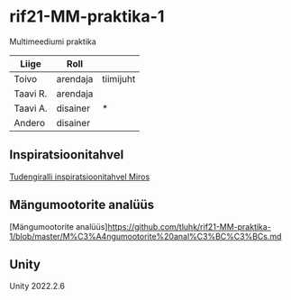 # rif21-MM-praktika-1
Multimeediumi praktika

|Liige   |Roll   |   |
|---|---|---|
|Toivo   |arendaja   |tiimijuht   |
|Taavi R.   |arendaja   |   |
|Taavi A.  |disainer   |  * |
|Andero  |disainer   |   |

## Inspiratsioonitahvel
[Tudengiralli inspiratsioonitahvel Miros](https://miro.com/app/board/uXjVPmmjoJ0=/?share_link_id=440333319760)

## Mängumootorite analüüs
[Mängumootorite analüüs]https://github.com/tluhk/rif21-MM-praktika-1/blob/master/M%C3%A4ngumootorite%20anal%C3%BC%C3%BCs.md

## Unity
Unity 2022.2.6
